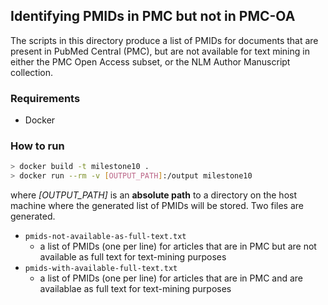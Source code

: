## Identifying PMIDs in PMC but not in PMC-OA

The scripts in this directory produce a list of PMIDs for documents that are present in PubMed Central (PMC), but are not available for text mining in either the PMC Open Access subset, or the NLM Author Manuscript collection.

### Requirements
* Docker

### How to run
```bash
> docker build -t milestone10 .
> docker run --rm -v [OUTPUT_PATH]:/output milestone10
```
where _[OUTPUT\_PATH]_ is an __absolute path__ to a directory on the host machine where the generated list of PMIDs will be stored. Two files are generated.
* `pmids-not-available-as-full-text.txt`
    * a list of PMIDs (one per line) for articles that are in PMC but are not available as full text for text-mining purposes
* `pmids-with-available-full-text.txt`
    * a list of PMIDs (one per line) for articles that are in PMC and are availablae as full text for text-mining purposes